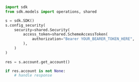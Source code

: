 <!-- Start SDK Example Usage -->
```python
import sdk
from sdk.models import operations, shared

s = sdk.SDK()
s.config_security(
    security=shared.Security(
        access_token=shared.SchemeAccessToken(
            authorization="Bearer YOUR_BEARER_TOKEN_HERE",
        ),
    )
)
    
res = s.account.get_account()

if res.account is not None:
    # handle response
```
<!-- End SDK Example Usage -->